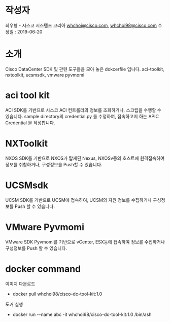 작성자
==================
최우형 - 시스코 시스템즈 코리아
whchoi@cisco.com, whchoi98@cisco.com
수정일 : 2019-06-20

소개
===================
Cisco DataCenter SDK 및 관련 도구들을 모아 놓은 dokcerfile 입니다.
aci-toolkit, nxtoolkit, ucsmsdk, vmware pyvmomi

aci tool kit
==================
ACI SDK를 기반으로 시스코 ACI 컨트롤러의 정보를 조회하거나, 스크립을 수행할 수 있습니다.
sample directory의 credential.py 를 수정하여, 접속하고저 하는 APIC Credential 을 작성합니다.

 NXToolkit
 ============
NXOS SDK를 기반으로 NXOS가 탑재된 Nexus, NXOSv등의 호스트에 원격접속하여 정보를 취합하거나, 구성정보를 Push할 수 있습니다.

UCSMsdk
=============
UCSM SDK를 기반으로 UCSM에 접속하여, UCSM의 자원 정보를 수집하거나 구성정보를 Push 할 수 있습니다.

VMware Pyvmomi
==============
VMware SDK Pyvmomi를 기반으로 vCenter, ESX등에 접속하여 정보를 수집하거나 구성정보를 Push 할 수 있습니다.

docker command
===============
이미지 다운로드
* docker pull whchoi98/cisco-dc-tool-kit:1.0

도커 실행
* docker run --name abc -it whchoi98/cisco-dc-tool-kit:1.0 /bin/ash
